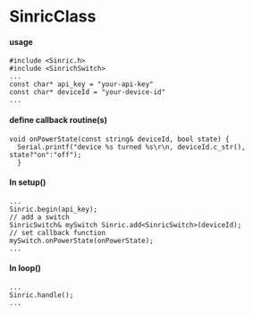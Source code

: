 # SinricClass

#### usage

```
#include <Sinric.h>
#include <SinrichSwitch>
...
const char* api_key = "your-api-key"
const char* deviceId = "your-device-id"
...
```
#### define callback routine(s)
```
void onPowerState(const string& deviceId, bool state) {
  Serial.printf("device %s turned %s\r\n, deviceId.c_str(), state?"on":"off");
  }
```
#### In setup()
```
...
Sinric.begin(api_key);
// add a switch
SinricSwitch& mySwitch Sinric.add<SinricSwitch>(deviceId);
// set callback function
mySwitch.onPowerState(onPowerState);
...
```
  
#### In loop()
```
...
Sinric.handle();
...
```
